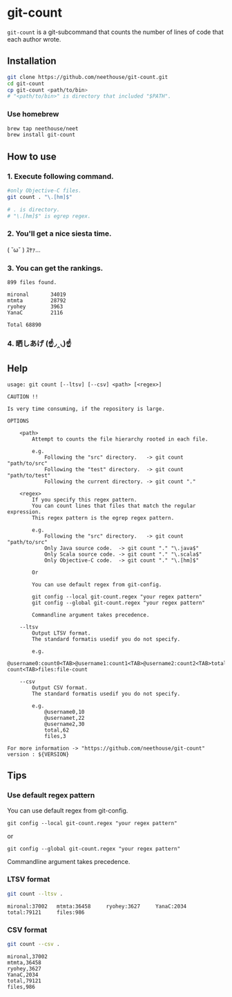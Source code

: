 # git-count

`git-count` is a git-subcommand that counts the number of lines of code that each author wrote.

## Installation

```sh
git clone https://github.com/neethouse/git-count.git
cd git-count
cp git-count <path/to/bin>
# "<path/to/bin>" is directory that included "$PATH".
```

### Use homebrew

```sh
brew tap neethouse/neet
brew install git-count
```

## How to use

### 1. Execute following command.

```sh
#only Objective-C files.
git count . "\.[hm]$"

# . is directory.
# "\.[hm]$" is egrep regex.
```
### 2. You'll get a nice siesta time.

( ˘ω˘ ) ｽﾔｧ…

### 3. You can get the rankings.

```
899 files found.

mironal       34019
mtmta         28792
ryohey        3963
YanaC         2116

Total 68890
```

### 4. 晒しあげ (☝◞‸◟)☝


## Help

```
usage: git count [--ltsv] [--csv] <path> [<regex>]

CAUTION !!

Is very time consuming, if the repository is large.

OPTIONS

    <path>
        Attempt to counts the file hierarchy rooted in each file.

        e.g.
            Following the "src" directory.   -> git count "path/to/src"
            Following the "test" directory.  -> git count "path/to/test"
            Following the current directory. -> git count "."

    <regex>
        If you specify this regex pattern.
        You can count lines that files that match the regular expression.
        This regex pattern is the egrep regex pattern.

        e.g.
            Following the "src" directory.   -> git count "path/to/src"
            Only Java source code.  -> git count "." "\.java$"
            Only Scala source code. -> git count "." "\.scala$"
            Only Objective-C code.  -> git count "." "\.[hm]$"

        Or

        You can use default regex from git-config.

        git config --local git-count.regex "your regex pattern"
        git config --global git-count.regex "your regex pattern"

        Commandline argument takes precedence.

    --ltsv
        Output LTSV format.
        The standard formatis usedif you do not specify.

        e.g.
            @username0:count0<TAB>@username1:count1<TAB>@username2:count2<TAB>total:total-count<TAB>files:file-count

    --csv
        Output CSV format.
        The standard formatis usedif you do not specify.

        e.g.
            @username0,10
            @usernamet,22
            @username2,30
            total,62
            files,3

For more information -> "https://github.com/neethouse/git-count"
version : ${VERSION}
```

## Tips

### Use default regex pattern

You can use default regex from git-config.

`git config --local git-count.regex "your regex pattern"`

or

`git config --global git-count.regex "your regex pattern"`

Commandline argument takes precedence.

### LTSV format


```sh
git count --ltsv .
```

```
mironal:37002   mtmta:36458     ryohey:3627     YanaC:2034      total:79121     files:986
```

### CSV format

```sh
git count --csv .
```

```
mironal,37002
mtmta,36458
ryohey,3627
YanaC,2034
total,79121
files,986
```

